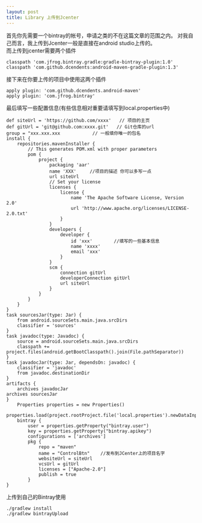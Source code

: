 ```yaml
---
layout: post
title: Library 上传到Jcenter
---
```


首先你先需要一个bintray的帐号，申请之类的不在这篇文章的范围之内。
对我自己而言，我上传到Jcenter一般是直接在android studio上传的。  
而上传到jcenter需要两个插件  

    classpath 'com.jfrog.bintray.gradle:gradle-bintray-plugin:1.0'
    classpath 'com.github.dcendents:android-maven-gradle-plugin:1.3'

接下来在你要上传的项目中使用这两个插件  

    apply plugin: 'com.github.dcendents.android-maven'
    apply plugin: 'com.jfrog.bintray'


最后填写一些配置信息(有些信息相对重要请填写到local.properties中)  

    def siteUrl = 'https://github.com/xxxx'   // 项目的主页
    def gitUrl = 'git@github.com:xxxx.git'   // Git仓库的url
    group = "xxx.xxx.xxx            // 一般填你唯一的包名
    install {
        repositories.mavenInstaller {
            // This generates POM.xml with proper parameters
            pom {
                project {
                    packaging 'aar'
                    name 'XXX'     //项目的描述 你可以多写一点
                    url siteUrl
                    // Set your license
                    licenses {
                        license {
                            name 'The Apache Software License, Version 2.0'
                            url 'http://www.apache.org/licenses/LICENSE-2.0.txt'
                        }
                    }
                    developers {
                        developer {
                            id 'xxx'        //填写的一些基本信息
                            name 'xxxx'
                            email 'xxx'
                        }
                    }
                    scm {
                        connection gitUrl
                        developerConnection gitUrl
                        url siteUrl
                    }
                }
            }
        }
    }
    task sourcesJar(type: Jar) {
        from android.sourceSets.main.java.srcDirs
        classifier = 'sources'
    }
    task javadoc(type: Javadoc) {
        source = android.sourceSets.main.java.srcDirs
        classpath += project.files(android.getBootClasspath().join(File.pathSeparator))
    }
    task javadocJar(type: Jar, dependsOn: javadoc) {
        classifier = 'javadoc'
        from javadoc.destinationDir
    }
    artifacts {
        archives javadocJar
    archives sourcesJar
    }
        Properties properties = new Properties()
        properties.load(project.rootProject.file('local.properties').newDataInputStream())
        bintray {
            user = properties.getProperty("bintray.user")
            key = properties.getProperty("bintray.apikey")
            configurations = ['archives']
            pkg {
                repo = "maven"
                name = "ControlBtn"    //发布到JCenter上的项目名字
                websiteUrl = siteUrl
                vcsUrl = gitUrl
                licenses = ["Apache-2.0"]
                publish = true
            }
    }

上传到自己的Bintray使用  

    ./gradlew install
    ./gradlew bintrayUpload